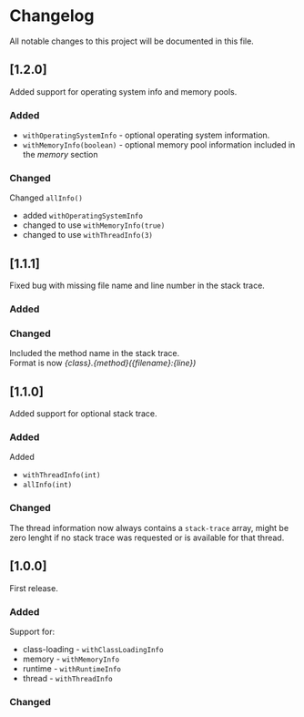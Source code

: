 # Changelog

All notable changes to this project will be documented in this file.

## [1.2.0]

Added support for operating system info and memory pools.

### Added

* `withOperatingSystemInfo` - optional operating system information.
* `withMemoryInfo(boolean)` - optional memory pool information included in the _memory_ section

### Changed

Changed `allInfo()`

* added `withOperatingSystemInfo`
* changed to use `withMemoryInfo(true)`
* changed to use `withThreadInfo(3)`

## [1.1.1]

Fixed bug with missing file name and line number in the stack trace.

### Added

### Changed

Included the method name in the stack trace.   
Format is now _{class}.{method}({filename}:{line})_

## [1.1.0]

Added support for optional stack trace.

### Added

Added

* `withThreadInfo(int)`
* `allInfo(int)`

### Changed

The thread information now always contains a `stack-trace` array, might be zero lenght if no stack trace was requested
or is available for that thread.

## [1.0.0]

First release.

### Added

Support for:

- class-loading - `withClassLoadingInfo`
- memory - `withMemoryInfo`
- runtime - `withRuntimeInfo`
- thread - `withThreadInfo`

### Changed
